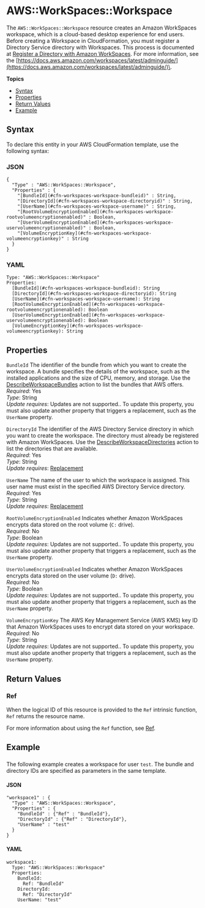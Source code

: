# AWS::WorkSpaces::Workspace<a name="aws-resource-workspaces-workspace"></a>

The `AWS::WorkSpaces::Workspace` resource creates an Amazon WorkSpaces workspace, which is a cloud\-based desktop experience for end users\. Before creating a Workspace in CloudFormation, you must register a Directory Service directory with Workspaces\. This process is documented at [Register a Directory with Amazon WorkSpaces](https://docs.aws.amazon.com/workspaces/latest/adminguide/register-deregister-directory.html)\. For more information, see the [https://docs.aws.amazon.com/workspaces/latest/adminguide/](https://docs.aws.amazon.com/workspaces/latest/adminguide/)\. 

**Topics**
+ [Syntax](#aws-resource-workspaces-workspace-syntax)
+ [Properties](#w4ab1c21c10e1272b9)
+ [Return Values](#w4ab1c21c10e1272c11)
+ [Example](#w4ab1c21c10e1272c13)

## Syntax<a name="aws-resource-workspaces-workspace-syntax"></a>

To declare this entity in your AWS CloudFormation template, use the following syntax:

### JSON<a name="aws-resource-workspaces-workspace-syntax.json"></a>

```
{
  "Type" : "AWS::WorkSpaces::Workspace",
  "Properties" : {
    "[BundleId](#cfn-workspaces-workspace-bundleid)" : String,
    "[DirectoryId](#cfn-workspaces-workspace-directoryid)" : String,
    "[UserName](#cfn-workspaces-workspace-username)" : String,
    "[RootVolumeEncryptionEnabled](#cfn-workspaces-workspace-rootvolumeencryptionenabled)" : Boolean,
    "[UserVolumeEncryptionEnabled](#cfn-workspaces-workspace-uservolumeencryptionenabled)" : Boolean,
    "[VolumeEncryptionKey](#cfn-workspaces-workspace-volumeencryptionkey)" : String
  }
}
```

### YAML<a name="aws-resource-workspaces-workspace-syntax.yaml"></a>

```
Type: "AWS::WorkSpaces::Workspace"
Properties: 
  [BundleId](#cfn-workspaces-workspace-bundleid): String
  [DirectoryId](#cfn-workspaces-workspace-directoryid): String
  [UserName](#cfn-workspaces-workspace-username): String
  [RootVolumeEncryptionEnabled](#cfn-workspaces-workspace-rootvolumeencryptionenabled): Boolean
  [UserVolumeEncryptionEnabled](#cfn-workspaces-workspace-uservolumeencryptionenabled): Boolean
  [VolumeEncryptionKey](#cfn-workspaces-workspace-volumeencryptionkey): String
```

## Properties<a name="w4ab1c21c10e1272b9"></a>

`BundleId`  <a name="cfn-workspaces-workspace-bundleid"></a>
The identifier of the bundle from which you want to create the workspace\. A bundle specifies the details of the workspace, such as the installed applications and the size of CPU, memory, and storage\. Use the [DescribeWorkspaceBundles](https://docs.aws.amazon.com/workspaces/latest/devguide/API_DescribeWorkspaceBundles.html) action to list the bundles that AWS offers\.  
*Required*: Yes  
*Type*: String  
*Update requires*: Updates are not supported\.\. To update this property, you must also update another property that triggers a replacement, such as the `UserName` property\.

`DirectoryId`  <a name="cfn-workspaces-workspace-directoryid"></a>
The identifier of the AWS Directory Service directory in which you want to create the workspace\. The directory must already be registered with Amazon WorkSpaces\. Use the [DescribeWorkspaceDirectories](https://docs.aws.amazon.com/workspaces/latest/devguide/API_DescribeWorkspaceDirectories.html) action to list the directories that are available\.  
*Required*: Yes  
*Type*: String  
*Update requires*: [Replacement](using-cfn-updating-stacks-update-behaviors.md#update-replacement)

`UserName`  <a name="cfn-workspaces-workspace-username"></a>
The name of the user to which the workspace is assigned\. This user name must exist in the specified AWS Directory Service directory\.  
*Required*: Yes  
*Type*: String  
*Update requires*: [Replacement](using-cfn-updating-stacks-update-behaviors.md#update-replacement)

`RootVolumeEncryptionEnabled`  <a name="cfn-workspaces-workspace-rootvolumeencryptionenabled"></a>
Indicates whether Amazon WorkSpaces encrypts data stored on the root volume \(`C:` drive\)\.  
*Required*: No  
*Type*: Boolean  
*Update requires*: Updates are not supported\.\. To update this property, you must also update another property that triggers a replacement, such as the `UserName` property\.

`UserVolumeEncryptionEnabled`  <a name="cfn-workspaces-workspace-uservolumeencryptionenabled"></a>
Indicates whether Amazon WorkSpaces encrypts data stored on the user volume \(`D:` drive\)\.  
*Required*: No  
*Type*: Boolean  
*Update requires*: Updates are not supported\.\. To update this property, you must also update another property that triggers a replacement, such as the `UserName` property\.

`VolumeEncryptionKey`  <a name="cfn-workspaces-workspace-volumeencryptionkey"></a>
The AWS Key Management Service \(AWS KMS\) key ID that Amazon WorkSpaces uses to encrypt data stored on your workspace\.  
*Required*: No  
*Type*: String  
*Update requires*: Updates are not supported\.\. To update this property, you must also update another property that triggers a replacement, such as the `UserName` property\.

## Return Values<a name="w4ab1c21c10e1272c11"></a>

### Ref<a name="w4ab1c21c10e1272c11b2"></a>

When the logical ID of this resource is provided to the `Ref` intrinsic function, `Ref` returns the resource name\.

For more information about using the `Ref` function, see [Ref](intrinsic-function-reference-ref.md)\.

## Example<a name="w4ab1c21c10e1272c13"></a>

### <a name="w4ab1c21c10e1272c13b2"></a>

The following example creates a workspace for user `test`\. The bundle and directory IDs are specified as parameters in the same template\.

#### JSON<a name="aws-resource-workspaces-workspace-example.json"></a>

```
"workspace1" : {
  "Type" : "AWS::WorkSpaces::Workspace",
  "Properties" : {
    "BundleId" : {"Ref" : "BundleId"},
    "DirectoryId" : {"Ref" : "DirectoryId"},
    "UserName" : "test"
  }
}
```

#### YAML<a name="aws-resource-workspaces-workspace-example.yaml"></a>

```
workspace1: 
  Type: "AWS::WorkSpaces::Workspace"
  Properties: 
    BundleId: 
      Ref: "BundleId"
    DirectoryId: 
      Ref: "DirectoryId"
    UserName: "test"
```